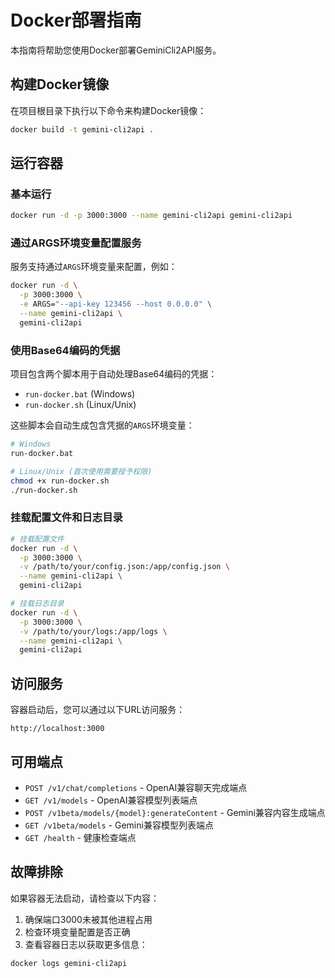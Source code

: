 # Docker部署指南

本指南将帮助您使用Docker部署GeminiCli2API服务。

## 构建Docker镜像

在项目根目录下执行以下命令来构建Docker镜像：

```bash
docker build -t gemini-cli2api .
```

## 运行容器

### 基本运行

```bash
docker run -d -p 3000:3000 --name gemini-cli2api gemini-cli2api
```

### 通过ARGS环境变量配置服务

服务支持通过`ARGS`环境变量来配置，例如：

```bash
docker run -d \
  -p 3000:3000 \
  -e ARGS="--api-key 123456 --host 0.0.0.0" \
  --name gemini-cli2api \
  gemini-cli2api
```

### 使用Base64编码的凭据

项目包含两个脚本用于自动处理Base64编码的凭据：
- `run-docker.bat` (Windows)
- `run-docker.sh` (Linux/Unix)

这些脚本会自动生成包含凭据的`ARGS`环境变量：

```bash
# Windows
run-docker.bat

# Linux/Unix (首次使用需要授予权限)
chmod +x run-docker.sh
./run-docker.sh
```

### 挂载配置文件和日志目录

```bash
# 挂载配置文件
docker run -d \
  -p 3000:3000 \
  -v /path/to/your/config.json:/app/config.json \
  --name gemini-cli2api \
  gemini-cli2api

# 挂载日志目录
docker run -d \
  -p 3000:3000 \
  -v /path/to/your/logs:/app/logs \
  --name gemini-cli2api \
  gemini-cli2api
```

## 访问服务

容器启动后，您可以通过以下URL访问服务：

```
http://localhost:3000
```

## 可用端点

- `POST /v1/chat/completions` - OpenAI兼容聊天完成端点
- `GET /v1/models` - OpenAI兼容模型列表端点
- `POST /v1beta/models/{model}:generateContent` - Gemini兼容内容生成端点
- `GET /v1beta/models` - Gemini兼容模型列表端点
- `GET /health` - 健康检查端点

## 故障排除

如果容器无法启动，请检查以下内容：

1. 确保端口3000未被其他进程占用
2. 检查环境变量配置是否正确
3. 查看容器日志以获取更多信息：

```bash
docker logs gemini-cli2api